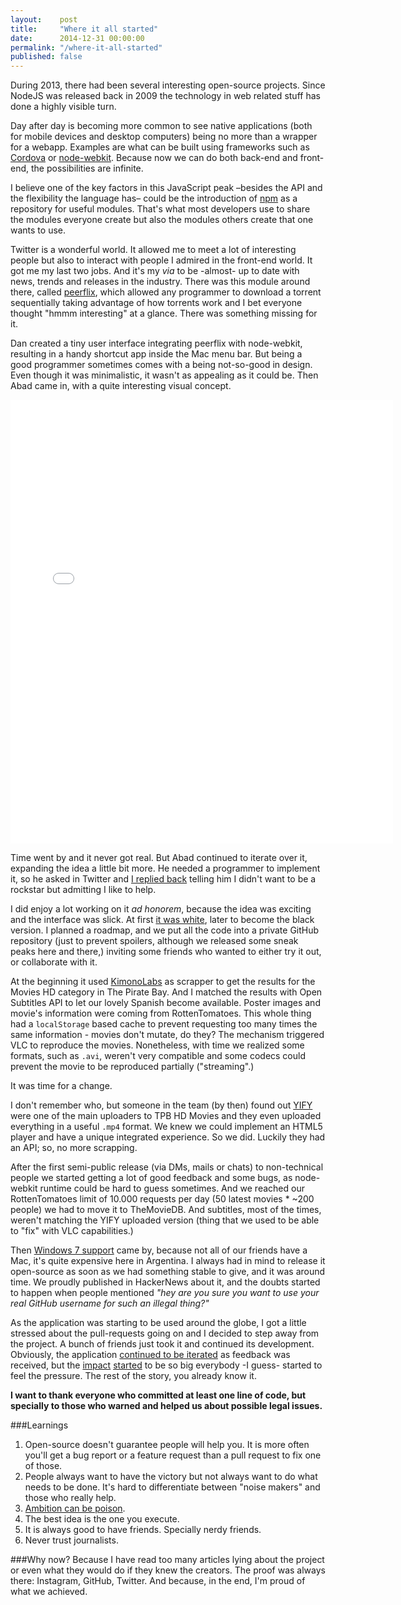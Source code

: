 ```yaml
---
layout:    post
title:     "Where it all started"
date:      2014-12-31 00:00:00
permalink: "/where-it-all-started"
published: false
---
```


During 2013, there had been several interesting open-source projects. Since NodeJS was released back in 2009 the technology in web related stuff has done a highly visible turn.

Day after day is becoming more common to see native applications (both for mobile devices and desktop computers) being no more than a wrapper for a webapp. Examples are what can be built using frameworks such as [Cordova](https://cordova.apache.org/) or [node-webkit](https://github.com/rogerwang/node-webkit). Because now we can do both back-end and front-end, the possibilities are infinite.

I believe one of the key factors in this JavaScript peak –besides the API and the flexibility the language has– could be the introduction of [npm](https://www.npmjs.org/) as a repository for useful modules. That's what most developers use to share the modules everyone create but also the modules others create that one wants to use.

Twitter is a wonderful world. It allowed me to meet a lot of interesting people but also to interact with people I admired in the front-end world. It got me my last two jobs. And it's my _via_ to be -almost- up to date with news, trends and releases in the industry. There was this module around there, called [peerflix](https://github.com/mafintosh/peerflix), which allowed any programmer to download a torrent sequentially taking advantage of how torrents work and I bet everyone thought "hmmm interesting" at a glance. There was something missing for it.

Dan created a tiny user interface integrating peerflix with node-webkit, resulting in a handy shortcut app inside the Mac menu bar. But being a good programmer sometimes comes with a being not-so-good in design. Even though it was minimalistic, it wasn't as appealing as it could be. Then Abad came in, with a quite interesting visual concept.

<iframe src="//instagram.com/p/jbrZtqR8_k/embed/" width="612" height="710" frameborder="0" scrolling="no" allowtransparency="true"></iframe>

Time went by and it never got real. But Abad continued to iterate over it, expanding the idea a little bit more. He needed a programmer to implement it, so he asked in Twitter and [I replied back](https://twitter.com/tomasdev/statuses/426153117550657536) telling him I didn't want to be a rockstar but admitting I like to help.

I did enjoy a lot working on it _ad honorem_, because the idea was exciting and the interface was slick. At first [it was white](http://instagram.com/p/jso59IR8yA/), later to become the black version. I planned a roadmap, and we put all the code into a private GitHub repository (just to prevent spoilers, although we released some sneak peaks here and there,) inviting some friends who wanted to either try it out, or collaborate with it.

At the beginning it used [KimonoLabs](https://www.kimonolabs.com/) as scrapper to get the results for the Movies HD category in The Pirate Bay. And I matched the results with Open Subtitles API to let our lovely Spanish become available. Poster images and movie's information were coming from RottenTomatoes. This whole thing had a `localStorage` based cache to prevent requesting too many times the same information - movies don't mutate, do they? The mechanism triggered VLC to reproduce the movies. Nonetheless, with time we realized some formats, such as `.avi`, weren't very compatible and some codecs could prevent the movie to be reproduced partially ("streaming".)

It was time for a change.

I don't remember who, but someone in the team (by then) found out [YIFY](http://yts.re/) were one of the main uploaders to TPB HD Movies and they even uploaded everything in a useful `.mp4` format. We knew we could implement an HTML5 player and have a unique integrated experience. So we did. Luckily they had an API; so, no more scrapping.

After the first semi-public release (via DMs, mails or chats) to non-technical people we started getting a lot of good feedback and some bugs, as node-webkit runtime could be hard to guess sometimes. And we reached our RottenTomatoes limit of 10.000 requests per day (50 latest movies * ~200 people) we had to move it to TheMovieDB. And subtitles, most of the times, weren't matching the YIFY uploaded version (thing that we used to be able to "fix" with VLC capabilities.)

Then [Windows 7 support](http://instagram.com/p/kVR3Vktp9e/) came by, because not all of our friends have a Mac, it's quite expensive here in Argentina. I always had in mind to release it open-source as soon as we had something stable to give, and it was around time. We proudly published in HackerNews about it, and the doubts started to happen when people mentioned _"hey are you sure you want to use your real GitHub username for such an illegal thing?"_

As the application was starting to be used around the globe, I got a little stressed about the pull-requests going on and I decided to step away from the project. A bunch of friends just took it and continued its development. Obviously, the application [continued to be iterated](http://instagram.com/p/lG9On1x86I/) as feedback was received, but the [impact](http://www.vice.com/read/popcorn-time-is-just-like-netflix-except-everything-is-pirated-mb-test) [started](time.com/18867/popcorn-time-is-so-good-at-movie-piracy-its-scary/) to be so big everybody -I guess- started to feel the pressure. The rest of the story, you already know it.

**I want to thank everyone who committed at least one line of code, but specially to those who warned and helped us about possible legal issues.**

###Learnings

1. Open-source doesn't guarantee people will help you. It is more often you'll get a bug report or a feature request than a pull request to fix one of those.
2. People always want to have the victory but not always want to do what needs to be done. It's hard to differentiate between "noise makers" and those who really help.
3. [Ambition can be poison](http://signalvnoise.com/posts/3547-ambition-can-be-poison).
4. The best idea is the one you execute.
5. It is always good to have friends. Specially nerdy friends.
6. Never trust journalists.

###Why now?
Because I have read too many articles lying about the project or even what they would do if they knew the creators. The proof was always there: Instagram, GitHub, Twitter. And because, in the end, I'm proud of what we achieved.